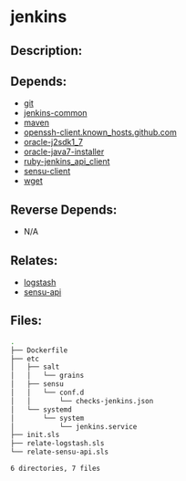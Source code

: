 # jenkins

## Description:



## Depends:

  -  [git](/salt/git)
  -  [jenkins-common](/salt/jenkins-common)
  -  [maven](/salt/maven)
  -  [openssh-client.known\_hosts.github.com](/salt/openssh-client/known_hosts/github/com)
  -  [oracle-j2sdk1\_7](/salt/oracle-j2sdk1_7)
  -  [oracle-java7-installer](/salt/oracle-java7-installer)
  -  [ruby-jenkins\_api\_client](/salt/ruby-jenkins_api_client)
  -  [sensu-client](/salt/sensu-client)
  -  [wget](/salt/wget)

## Reverse Depends:

  -  N/A

## Relates:

  -  [logstash](/salt/logstash)
  -  [sensu-api](/salt/sensu-api)

## Files:

```bash
.
├── Dockerfile
├── etc
│   ├── salt
│   │   └── grains
│   ├── sensu
│   │   └── conf.d
│   │       └── checks-jenkins.json
│   └── systemd
│       └── system
│           └── jenkins.service
├── init.sls
├── relate-logstash.sls
└── relate-sensu-api.sls

6 directories, 7 files
```
